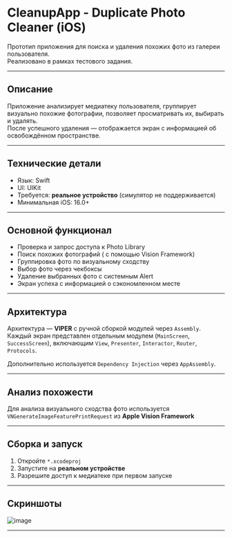 # CleanupApp - Duplicate Photo Cleaner (iOS)

Прототип приложения для поиска и удаления похожих фото из галереи пользователя.  
Реализовано в рамках тестового задания.

---

## Описание

Приложение анализирует медиатеку пользователя, группирует визуально похожие фотографии, позволяет просматривать их, выбирать и удалять.  
После успешного удаления — отображается экран с информацией об освобождённом пространстве.

---

## Технические детали

- Язык: Swift
- UI: UIKit
- Требуется: **реальное устройство** (симулятор не поддерживается)
- Минимальная iOS: 16.0+

---

## Основной функционал

- Проверка и запрос доступа к Photo Library
- Поиск похожих фотографий ( с помощью Vision Framework)
- Группировка фото по визуальному сходству
- Выбор фото через чекбоксы
- Удаление выбранных фото с системным Alert
- Экран успеха с информацией о сэкономленном месте

---

## Архитектура

Архитектура — **VIPER** с ручной сборкой модулей через `Assembly`.  
Каждый экран представлен отдельным модулем (`MainScreen`, `SuccessScreen`), включающим `View`, `Presenter`, `Interactor`, `Router`, `Protocols`.

Дополнительно используется `Dependency Injection` через `AppAssembly`.

---

## Анализ похожести

Для анализа визуального сходства фото используется `VNGenerateImageFeaturePrintRequest` из **Apple Vision Framework**

---

## Сборка и запуск

1. Откройте `*.xcodeproj`
2. Запустите на **реальном устройстве**
3. Разрешите доступ к медиатеке при первом запуске

---

## Скриншоты

![image](https://github.com/user-attachments/assets/29221a71-1785-4c4b-a6ce-5d33d0b98a70)


---

